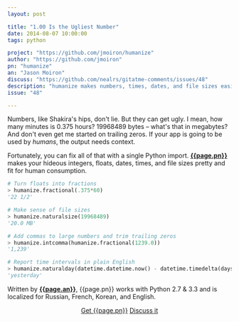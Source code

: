 ```yaml
---
layout: post

title: "1.00 Is the Ugliest Number"
date: 2014-08-07 10:00:00
tags: python

project: "https://github.com/jmoiron/humanize"
author: "https://github.com/jmoiron"
pn: "humanize"
an: "Jason Moiron"
discuss: "https://github.com/nealrs/gitatme-comments/issues/48"
description: "humanize makes numbers, times, dates, and file sizes easier to read & understand"
issue: "48"

---
```


Numbers, like Shakira's hips, don't lie. But they can get ugly. I mean, how many minutes is 0.375 hours? 19968489 bytes &ndash; what's that in megabytes? And don't even get me started on trailing zeros. If your app is going to be used by _humans_, the output needs context.

Fortunately, you can fix all of that with a single Python import. <strong><a href="{{ page.project }}" target="_blank" title="{{ page.pn }} on GitHub">{{page.pn}}</a></strong> makes your hideous integers, floats, dates, times, and file sizes pretty and fit for human consumption.  

```python
# Turn floats into fractions
> humanize.fractional(.375*60)
'22 1/2'

# Make sense of file sizes
> humanize.naturalsize(19968489)
'20.0 MB'

# Add commas to large numbers and trim trailing zeros
> humanize.intcomma(humanize.fractional(1239.0))
'1,239'

# Report time intervals in plain English
> humanize.naturalday(datetime.datetime.now() - datetime.timedelta(days=1.3))
'yesterday'
```

Written by <strong><a href="{{ page.author }}" target="_blank" title="{{ page.an }} on GitHub">{{page.an}}</a></strong>, {{page.pn}} works with Python 2.7 & 3.3 and is localized for Russian, French, Korean, and English.

<center><a href="{{page.project}}" class="btn btn-primary " title="Get {{page.pn}} on GitHub" target="_blank" >Get {{page.pn}}</a> <a href="{{ page.url }}#comments" class="btn btn-inverse" title="Discuss this issue of Git @ Me online">Discuss it</a></center>
